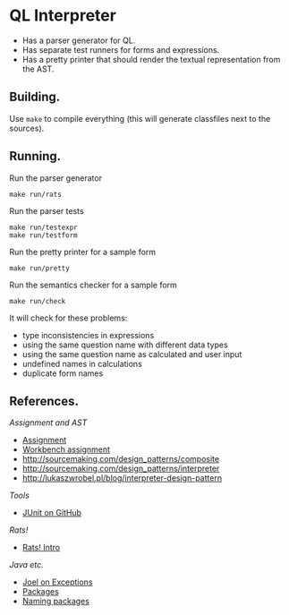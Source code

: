 QL Interpreter
==============

* Has a parser generator for QL.
* Has separate test runners for forms and expressions.
* Has a pretty printer that should render the textual representation from the AST.

Building.
---------

Use `make` to compile everything (this will generate classfiles next to the
sources).

Running.
--------

Run the parser generator

	make run/rats

Run the parser tests

	make run/testexpr
	make run/testform

Run the pretty printer for a sample form

	make run/pretty

Run the semantics checker for a sample form

	make run/check

It will check for these problems:

* type inconsistencies in expressions
* using the same question name with different data types
* using the same question name as calculated and user input
* undefined names in calculations
* duplicate form names

References.
-----------

*Assignment and AST*

* [Assignment](https://github.com/software-engineering-amsterdam/software-construction/wiki)
* [Workbench assignment](http://www.languageworkbenches.net/images/5/53/Ql.pdf)
* <http://sourcemaking.com/design_patterns/composite>
* <http://sourcemaking.com/design_patterns/interpreter>
* <http://lukaszwrobel.pl/blog/interpreter-design-pattern>

*Tools*

* [JUnit on GitHub](https://github.com/KentBeck/junit/wiki)

*Rats!*

* [Rats! Intro](http://cs.nyu.edu/rgrimm/xtc/rats-intro.html)

*Java etc.*

* [Joel on Exceptions](http://www.joelonsoftware.com/items/2003/10/13.html)
* [Packages](http://www.developer.com/java/other/article.php/10936_604651_1)
* [Naming packages](http://docs.oracle.com/javase/tutorial/java/package/namingpkgs.html)
